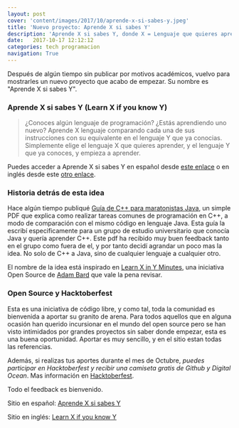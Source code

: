 ```yaml
---
layout: post
cover: 'content/images/2017/10/aprende-x-si-sabes-y.jpeg'
title: 'Nuevo proyecto: Aprende X si sabes Y'
description: 'Aprende X si sabes Y, donde X = Lenguaje que quieres aprender y Y = Lenguaje que ya conoces'
date:   2017-10-17 12:12:12
categories: tech programacion
navigation: True
---
```


Después de algún tiempo sin publicar por motivos académicos, vuelvo para mostrarles un nuevo proyecto que acabo de empezar. Su nombre es "Aprende X si sabes Y".

### Aprende X si sabes Y (Learn X if you know Y)

> ¿Conoces algún lenguaje de programación? ¿Estás aprendiendo uno nuevo? Aprende X lenguaje comparando cada una de sus instrucciones con su equivalente en el lenguaje Y que ya conocias. Simplemente elige el lenguaje X que quieres aprender, y el lenguaje Y que ya conoces, y empieza a aprender.

Puedes acceder a Aprende X si sabes Y en español desde [este enlace](https://gersonlazaro.com/aprende-x-si-sabes-y/) o en inglés desde este [otro enlace](https://gersonlazaro.com/learn-x-if-you-know-y/).

### Historia detrás de esta idea

Hace algún tiempo publiqué [Guía de C++ para maratonistas Java](https://gersonlazaro.com/guia-de-c-para-maratonistas-java-2/), un simple PDF que explica como realizar tareas comunes de programación en C++, a modo de comparación con el mismo código en lenguaje Java. Esta guía la escribí especificamente para un grupo de estudio universitario que conocía Java y quería aprender C++. Este pdf ha recibido muy buen feedback tanto en el grupo como fuera de el, y por tanto decidí agrandar un poco mas la idea. No solo de C++ a Java, sino de cualquier lenguaje a cualquier otro. 

El nombre de la idea está inspirado en [Learn X in Y Minutes](https://learnxinyminutes.com), una iniciativa Open Source de [Adam Bard](https://adambard.com) que vale la pena revisar.

### Open Source y Hacktoberfest

Esta es una iniciativa de código libre, y como tal, toda la comunidad es bienvenida a aportar su granito de arena. Para todos aquellos que en alguna ocasión han querido incursionar en el mundo del open source pero se han visto intimidados por grandes proyectos sin saber donde empezar, esta es una buena oportunidad. Aportar es muy sencillo, y en el sitio estan todas las referencias.

Además, si realizas tus aportes durante el mes de Octubre, *puedes participar en Hacktoberfest y recibir una camiseta gratis de Github y Digital Ocean*. Mas información en [Hacktoberfest](https://hacktoberfest.digitalocean.com).



Todo el feedback es bienvenido. 

Sitio en español: [Aprende X si sabes Y](https://gersonlazaro.com/aprende-x-si-sabes-y/)

Sitio en inglés: [Learn X if you know Y](https://gersonlazaro.com/learn-x-if-you-know-y/)